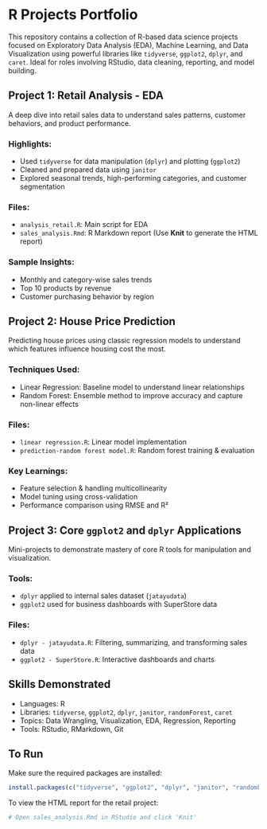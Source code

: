 # R Projects Portfolio

This repository contains a collection of R-based data science projects focused on Exploratory Data Analysis (EDA), Machine Learning, and Data Visualization using powerful libraries like `tidyverse`, `ggplot2`, `dplyr`, and `caret`. Ideal for roles involving RStudio, data cleaning, reporting, and model building.

## Project 1: Retail Analysis - EDA

A deep dive into retail sales data to understand sales patterns, customer behaviors, and product performance.

### Highlights:

* Used `tidyverse` for data manipulation (`dplyr`) and plotting (`ggplot2`)
* Cleaned and prepared data using `janitor`
* Explored seasonal trends, high-performing categories, and customer segmentation

### Files:

* `analysis_retail.R`: Main script for EDA
* `sales_analysis.Rmd`: R Markdown report (Use **Knit** to generate the HTML report)

### Sample Insights:

* Monthly and category-wise sales trends
* Top 10 products by revenue
* Customer purchasing behavior by region

## Project 2: House Price Prediction

Predicting house prices using classic regression models to understand which features influence housing cost the most.

### Techniques Used:

* Linear Regression: Baseline model to understand linear relationships
* Random Forest: Ensemble method to improve accuracy and capture non-linear effects

### Files:

* `linear regression.R`: Linear model implementation
* `prediction-random forest model.R`: Random forest training & evaluation

### Key Learnings:

* Feature selection & handling multicollinearity
* Model tuning using cross-validation
* Performance comparison using RMSE and R²

## Project 3: Core `ggplot2` and `dplyr` Applications

Mini-projects to demonstrate mastery of core R tools for manipulation and visualization.

### Tools:

* `dplyr` applied to internal sales dataset (`jatayudata`)
* `ggplot2` used for business dashboards with SuperStore data

### Files:

* `dplyr - jatayudata.R`: Filtering, summarizing, and transforming sales data
* `ggplot2 - SuperStore.R`: Interactive dashboards and charts

## Skills Demonstrated

* Languages: R
* Libraries: `tidyverse`, `ggplot2`, `dplyr`, `janitor`, `randomForest`, `caret`
* Topics: Data Wrangling, Visualization, EDA, Regression, Reporting
* Tools: RStudio, RMarkdown, Git

## To Run

Make sure the required packages are installed:

```r
install.packages(c("tidyverse", "ggplot2", "dplyr", "janitor", "randomForest", "caret"))
```

To view the HTML report for the retail project:

```r
# Open sales_analysis.Rmd in RStudio and click 'Knit'
```

